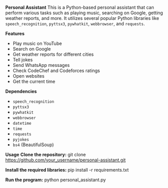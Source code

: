 **Personal Assistant**
This is a Python-based personal assistant that can perform various tasks such as playing music, searching on Google, getting weather reports, and more. It utilizes several popular Python libraries like `speech_recognition`, `pyttsx3`, `pywhatkit`, `webbrowser`, and `requests`.

**Features**
- Play music on YouTube
- Search on Google
- Get weather reports for different cities
- Tell jokes
- Send WhatsApp messages
- Check CodeChef and Codeforces ratings
- Open websites
- Get the current time


**Dependencies**
- `speech_recognition`
- `pyttsx3`
- `pywhatkit`
- `webbrowser`
- `datetime`
- `time`
- `requests`
- `pyjokes`
- `bs4` (BeautifulSoup)
  
**Usage**
**Clone the repository:**
git clone https://github.com/your_username/personal-assistant.git

**Install the required libraries:**
pip install -r requirements.txt

**Run the program:**
python personal_assistant.py



